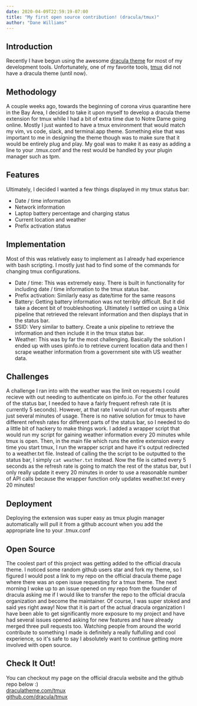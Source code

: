 ```yaml
--- 
date: 2020-04-09T22:59:19-07:00
title: "My first open source contribution! (dracula/tmux)"
author: "Dane Williams"
---
```


## Introduction
Recently I have begun using the awesome [dracula theme](https://draculatheme.com/) for most of my development tools. 
Unfortunately, one of my favorite tools, [tmux](https://github.com/tmux/tmux/wiki) did not have a dracula theme (until now).

## Methodology
A couple weeks ago, towards the beginning of corona virus quarantine here in the Bay Area, I decided to take it upon myself to develop a dracula theme extension for tmux while I had a bit of extra time due to Notre Dame going online.
Mostly I just wanted to have a tmux environment that would match my vim, vs code, slack, and terminal.app theme.
Something else that was important to me in designing the theme though was to make sure that it would be entirely plug and play.
My goal was to make it as easy as adding a line to your .tmux.conf and the rest would be handled by your plugin manager such as tpm.

## Features
Ultimately, I decided I wanted a few things displayed in my tmux status bar:
* Date / time information
* Network information
* Laptop battery percentage and charging status
* Current location and weather
* Prefix activation status

## Implementation
Most of this was relatively easy to implement as I already had experience with bash scripting. 
I mostly just had to find some of the commands for changing tmux configurations.  
  
* Date / time: This was extremely easy. There is built in functionality for including date / time information to the tmux status bar.  
* Prefix activation: Similarly easy as date/time for the same reasons  
* Battery: Getting battery information was not terribly difficult. But it did take a decent bit of troubleshooting. Ultimately I settled on using a Unix pipeline that retrieved the relevant information and then displays that in the status bar.  
* SSID: Very similar to battery. Create a unix pipeline to retrieve the information and then include it in the tmux status bar.  
* Weather: This was by far the most challenging. Basically the solution I ended up with uses ipinfo.io to retrieve current location data and then I scrape weather information from a government site with US weather data.  

## Challenges
A challenge I ran into with the weather was the limit on requests I could recieve with out needing to authenticate on ipinfo.io.
For the other features of the status bar, I needed to have a fairly frequent refresh rate (it is currently 5 seconds).
However, at that rate I would run out of requests after just several minutes of usage. 
There is no native solution for tmux to have different refresh rates for different parts of the status bar, so I needed to do a little bit of hackery to make things work. 
I added a wrapper script that would run my script for gaining weather information every 20 minutes while tmux is open. 
Then, in the main file which runs the entire extension every time you start tmux, I run the wrapper script and have it's output redirected to a weather.txt file.
Instead of calling the the script to be outputted to the status bar, I simply `cat weather.txt` instead.
Now the file is catted every 5 seconds as the refresh rate is going to match the rest of the status bar, but I only really update it every 20 minutes in order to use a reasonable number of API calls because the wrapper function only updates weather.txt every 20 minutes!  

## Deployment
Deploying the extension was super easy as tmux plugin manager automatically will pull it from a github account when you add the appropriate line to your .tmux.conf  
  
## Open Source
The coolest part of this project was getting added to the official dracula theme.
I noticed some random github users star and fork my theme, so I figured I would post a link to my repo on the official dracula theme page where there was an open issue requesting for a tmux theme. 
The next morning I woke up to an issue opened on my repo from the founder of dracula asking me if I would like to transfer the repo to the official dracula organization and become the maintainer. 
Of course, I was super stoked and said yes right away!
Now that it is part of the actual dracula organization I have been able to get significantly more exposure to my project and have had several issues opened asking for new features and have already merged three pull requests too. 
Watching people from around the world contribute to something I made is definitely a really fulfulling and cool experience, so it's safe to say I absolutely want to continue getting more involved with open source. 

## Check It Out!
You can checkout my page on the official dracula website and the github repo below :)  
[draculatheme.com/tmux](https://draculatheme.com/tmux)  
[github.com/dracula/tmux](https://github.com/dracula/tmux)


